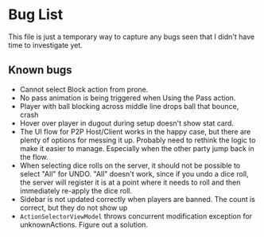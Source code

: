 # Bug List

This file is just a temporary way to capture any bugs seen that I didn't have time to investigate yet.

## Known bugs

- Cannot select Block action from prone.
- No pass animation is being triggered when Using the Pass action.
- Player with ball blocking across middle line drops ball that bounce, crash
- Hover over player in dugout during setup doesn't show stat card.
- The UI flow for P2P Host/Client works in the happy case, but there are plenty of options
  for messing it up. Probably need to rethink the logic to make it easier to manage. Especially
  when the other party jump back in the flow.
- When selecting dice rolls on the server, it should not be possible to select "All" for UNDO.
  "All" doesn't work, since if you undo a dice roll, the server will register it is at a point where
  it needs to roll and then immediately re-apply the dice roll.
- Sidebar is not updated correctly when players are banned. The count is correct, but they do not show up
- `ActionSelectorViewModel` throws concurrent modification exception for unknownActions. Figure out a solution.
